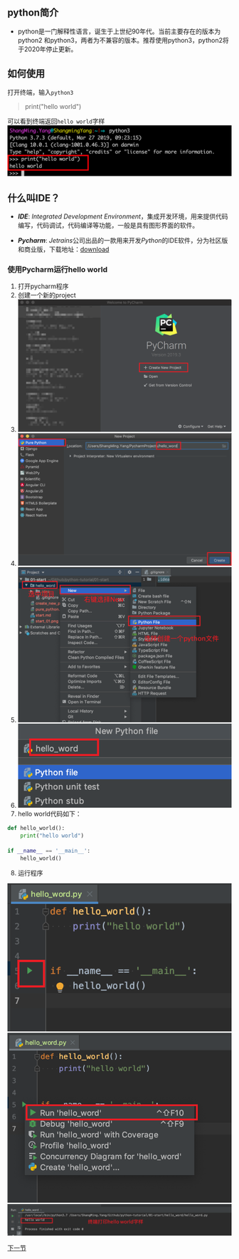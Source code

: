 ## python简介
- python是一门解释性语言，诞生于上世纪90年代。当前主要存在的版本为python2 和python3，两者为不兼容的版本。推荐使用python3，python2将于2020年停止更新。


## 如何使用
打开终端，输入`python3`
> print("hello world")

可以看到终端返回`hello world`字样
![](pic/start_01.png)

## 什么叫IDE？
- ***IDE***: *Integrated Development Environment*，集成开发环境，用来提供代码编写，代码调试，代码编译等功能，一般是具有图形界面的软件。

- ***Pycharm***: *Jetrains*公司出品的一款用来开发*Python*的IDE软件，分为社区版和商业版，下载地址：[download](https://www.jetbrains.com/pycharm/)

### 使用Pycharm运行hello world
1. 打开pycharm程序
2. 创建一个新的project
3. ![](pic/create_new_project.png)
4. ![](pic/pure_python.png)
5. ![](pic/create_python_file.png)
6. ![](pic/type_hello_word.png)
7. hello world代码如下：

```python
def hello_world():
    print("hello world")

if __name__ == '__main__':
    hello_world()

```

8. 运行程序

![](pic/begin_run.png)
![](pic/run_hello_world.png)
![](pic/run_hello_wolrd_success.png)

[下一节](base_operation.md)